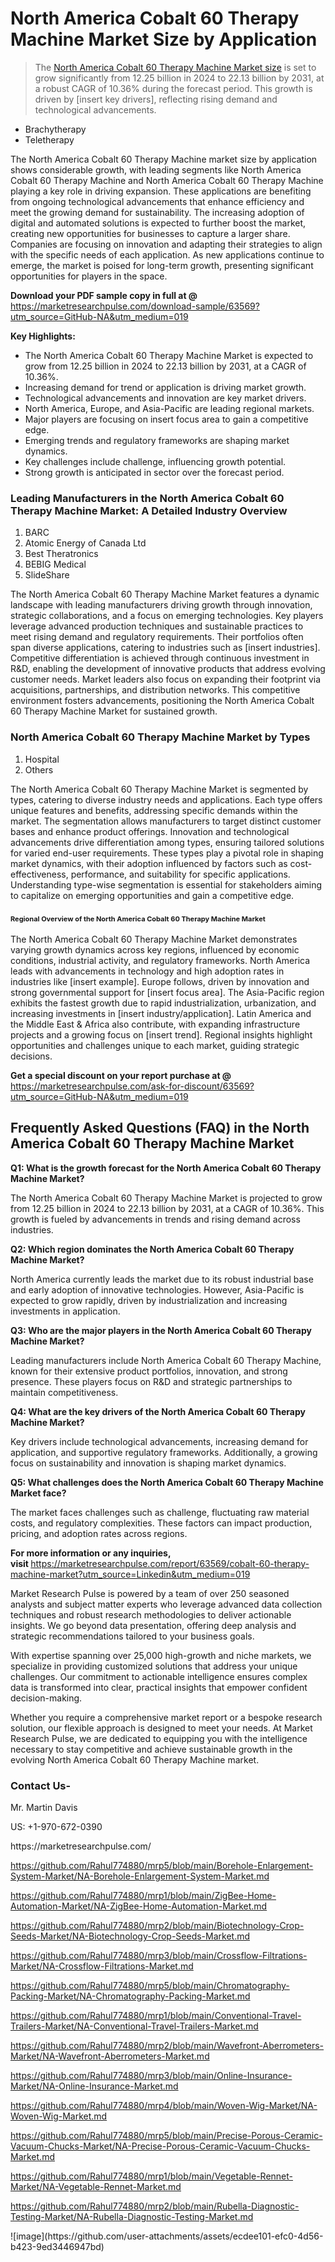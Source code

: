 <h1>North America Cobalt 60 Therapy Machine Market&nbsp;Size by Application</h1><blockquote><p>The <a href="https://marketresearchpulse.com/download-sample/63569?utm_source=GitHub-NA&amp;utm_medium=019">North America Cobalt 60 Therapy Machine Market size</a> is set to grow significantly from 12.25 billion in 2024 to 22.13 billion by 2031, at a robust CAGR of 10.36% during the forecast period. This growth is driven by [insert key drivers], reflecting rising demand and technological advancements.</p></blockquote><ul><li>Brachytherapy<li> Teletherapy</li></ul><p>The North America Cobalt 60 Therapy Machine market size by application shows considerable growth, with leading segments like North America Cobalt 60 Therapy Machine and North America Cobalt 60 Therapy Machine playing a key role in driving expansion. These applications are benefiting from ongoing technological advancements that enhance efficiency and meet the growing demand for sustainability. The increasing adoption of digital and automated solutions is expected to further boost the market, creating new opportunities for businesses to capture a larger share. Companies are focusing on innovation and adapting their strategies to align with the specific needs of each application. As new applications continue to emerge, the market is poised for long-term growth, presenting significant opportunities for players in the space.</p><p><strong>Download your PDF sample copy in full at @ </strong><a href="https://marketresearchpulse.com/download-sample/63569?utm_source=GitHub-NA&amp;utm_medium=019">https://marketresearchpulse.com/download-sample/63569?utm_source=GitHub-NA&amp;utm_medium=019</a></p><p><strong>Key Highlights: </strong></p><ul><li>The North America Cobalt 60 Therapy Machine Market is expected to grow from 12.25 billion in 2024 to 22.13 billion by 2031, at a CAGR of 10.36%.</li><li>Increasing demand for trend or application is driving market growth.</li><li>Technological advancements and innovation are key market drivers.</li><li>North America, Europe, and Asia-Pacific are leading regional markets.</li><li>Major players are focusing on insert focus area to gain a competitive edge.</li><li>Emerging trends and regulatory frameworks are shaping market dynamics.</li><li>Key challenges include challenge, influencing growth potential.</li><li>Strong growth is anticipated in sector over the forecast period.</li></ul><h3>Leading Manufacturers in the North America Cobalt 60 Therapy Machine Market: A Detailed Industry Overview</h3><ol><li>BARC</li><li>Atomic Energy of Canada Ltd</li><li>Best Theratronics</li><li>BEBIG Medical</li><li>SlideShare</li></ol><div class="flex max-w-full flex-col flex-grow"><div class="min-h-8 text-message flex w-full flex-col items-end gap-2 whitespace-normal break-words [.text-message+&amp;]:mt-5" dir="auto" data-message-author-role="assistant" data-message-id="fd8432e4-4910-450d-b182-61b7bfb0a01f" data-message-model-slug="gpt-4o"><div class="flex w-full flex-col gap-1 empty:hidden first:pt-[3px]"><div class="markdown prose w-full break-words dark:prose-invert light"><p>The North America Cobalt 60 Therapy Machine Market features a dynamic landscape with leading manufacturers driving growth through innovation, strategic collaborations, and a focus on emerging technologies. Key players leverage advanced production techniques and sustainable practices to meet rising demand and regulatory requirements. Their portfolios often span diverse applications, catering to industries such as [insert industries]. Competitive differentiation is achieved through continuous investment in R&amp;D, enabling the development of innovative products that address evolving customer needs. Market leaders also focus on expanding their footprint via acquisitions, partnerships, and distribution networks. This competitive environment fosters advancements, positioning the North America Cobalt 60 Therapy Machine Market for sustained growth.</p></div></div></div></div><h3>North America Cobalt 60 Therapy Machine Market by Types</h3><ol><li>Hospital<li> Others</li></ol><div class="flex max-w-full flex-col flex-grow"><div class="min-h-8 text-message flex w-full flex-col items-end gap-2 whitespace-normal break-words [.text-message+&amp;]:mt-5" dir="auto" data-message-author-role="assistant" data-message-id="084470be-0bb7-4664-bddf-5156b4f41249" data-message-model-slug="gpt-4o-mini"><div class="flex w-full flex-col gap-1 empty:hidden first:pt-[3px]"><div class="markdown prose w-full break-words dark:prose-invert light"><p>The North America Cobalt 60 Therapy Machine Market is segmented by types, catering to diverse industry needs and applications. Each type offers unique features and benefits, addressing specific demands within the market. The segmentation allows manufacturers to target distinct customer bases and enhance product offerings. Innovation and technological advancements drive differentiation among types, ensuring tailored solutions for varied end-user requirements. These types play a pivotal role in shaping market dynamics, with their adoption influenced by factors such as cost-effectiveness, performance, and suitability for specific applications. Understanding type-wise segmentation is essential for stakeholders aiming to capitalize on emerging opportunities and gain a competitive edge.</p></div></div></div></div><h3><span style="font-size: 11px;">Regional Overview of the North America Cobalt 60 Therapy Machine Market</span></h3><div class="flex max-w-full flex-col flex-grow"><div class="min-h-8 text-message flex w-full flex-col items-end gap-2 whitespace-normal break-words [.text-message+&amp;]:mt-5" dir="auto" data-message-author-role="assistant" data-message-id="e9038762-ce64-4e30-91c9-9bd413514231" data-message-model-slug="gpt-4o-mini"><div class="flex w-full flex-col gap-1 empty:hidden first:pt-[3px]"><div class="markdown prose w-full break-words dark:prose-invert light"><p>The North America Cobalt 60 Therapy Machine Market demonstrates varying growth dynamics across key regions, influenced by economic conditions, industrial activity, and regulatory frameworks. North America leads with advancements in technology and high adoption rates in industries like [insert example]. Europe follows, driven by innovation and strong governmental support for [insert focus area]. The Asia-Pacific region exhibits the fastest growth due to rapid industrialization, urbanization, and increasing investments in [insert industry/application]. Latin America and the Middle East &amp; Africa also contribute, with expanding infrastructure projects and a growing focus on [insert trend]. Regional insights highlight opportunities and challenges unique to each market, guiding strategic decisions.</p></div></div></div></div><p><strong>Get a special discount on your report purchase at @ </strong><a href="https://marketresearchpulse.com/ask-for-discount/63569?utm_source=GitHub-NA&amp;utm_medium=019">https://marketresearchpulse.com/ask-for-discount/63569?utm_source=GitHub-NA&amp;utm_medium=019</a></p><h2>Frequently Asked Questions (FAQ) in the North America Cobalt 60 Therapy Machine Market</h2><p><strong>Q1: What is the growth forecast for the North America Cobalt 60 Therapy Machine Market?</strong></p><p>The North America Cobalt 60 Therapy Machine Market is projected to grow from 12.25 billion in 2024 to 22.13 billion by 2031, at a CAGR of 10.36%. This growth is fueled by advancements in trends and rising demand across industries.</p><p><strong>Q2: Which region dominates the North America Cobalt 60 Therapy Machine Market?</strong></p><p>North America currently leads the market due to its robust industrial base and early adoption of innovative technologies. However, Asia-Pacific is expected to grow rapidly, driven by industrialization and increasing investments in application.</p><p><strong>Q3: Who are the major players in the North America Cobalt 60 Therapy Machine Market?</strong></p><p>Leading manufacturers include North America Cobalt 60 Therapy Machine, known for their extensive product portfolios, innovation, and strong presence. These players focus on R&amp;D and strategic partnerships to maintain competitiveness.</p><p><strong>Q4: What are the key drivers of the North America Cobalt 60 Therapy Machine Market?</strong></p><p>Key drivers include technological advancements, increasing demand for application, and supportive regulatory frameworks. Additionally, a growing focus on sustainability and innovation is shaping market dynamics.</p><p><strong>Q5: What challenges does the North America Cobalt 60 Therapy Machine Market face?</strong></p><p>The market faces challenges such as challenge, fluctuating raw material costs, and regulatory complexities. These factors can impact production, pricing, and adoption rates across regions.</p><p><strong>For more information or any inquiries, visit&nbsp;</strong><a href="https://marketresearchpulse.com/report/63569/cobalt-60-therapy-machine-market?utm_source=Linkedin&utm_medium=019">https://marketresearchpulse.com/report/63569/cobalt-60-therapy-machine-market?utm_source=Linkedin&utm_medium=019</a></p><p>Market Research Pulse is powered by a team of over 250 seasoned analysts and subject matter experts who leverage advanced data collection techniques and robust research methodologies to deliver actionable insights. We go beyond data presentation, offering deep analysis and strategic recommendations tailored to your business goals.</p><p>With expertise spanning over 25,000 high-growth and niche markets, we specialize in providing customized solutions that address your unique challenges. Our commitment to actionable intelligence ensures complex data is transformed into clear, practical insights that empower confident decision-making.</p><p>Whether you require a comprehensive market report or a bespoke research solution, our flexible approach is designed to meet your needs. At Market Research Pulse, we are dedicated to equipping you with the intelligence necessary to stay competitive and achieve sustainable growth in the evolving North America Cobalt 60 Therapy Machine market.</p><h3><strong>Contact Us-</strong></h3><p>Mr. Martin Davis</p><p>US: +1-970-672-0390</p><p>https://marketresearchpulse.com/</p><p><a href="https://github.com/Rahul774880/mrp5/blob/main/Borehole-Enlargement-System-Market/NA-Borehole-Enlargement-System-Market.md">https://github.com/Rahul774880/mrp5/blob/main/Borehole-Enlargement-System-Market/NA-Borehole-Enlargement-System-Market.md</a></p><p><a href="https://github.com/Rahul774880/mrp1/blob/main/ZigBee-Home-Automation-Market/NA-ZigBee-Home-Automation-Market.md">https://github.com/Rahul774880/mrp1/blob/main/ZigBee-Home-Automation-Market/NA-ZigBee-Home-Automation-Market.md</a></p><p><a href="https://github.com/Rahul774880/mrp2/blob/main/Biotechnology-Crop-Seeds-Market/NA-Biotechnology-Crop-Seeds-Market.md">https://github.com/Rahul774880/mrp2/blob/main/Biotechnology-Crop-Seeds-Market/NA-Biotechnology-Crop-Seeds-Market.md</a></p><p><a href="https://github.com/Rahul774880/mrp3/blob/main/Crossflow-Filtrations-Market/NA-Crossflow-Filtrations-Market.md">https://github.com/Rahul774880/mrp3/blob/main/Crossflow-Filtrations-Market/NA-Crossflow-Filtrations-Market.md</a></p><p><a href="https://github.com/Rahul774880/mrp5/blob/main/Chromatography-Packing-Market/NA-Chromatography-Packing-Market.md">https://github.com/Rahul774880/mrp5/blob/main/Chromatography-Packing-Market/NA-Chromatography-Packing-Market.md</a></p><p><a href="https://github.com/Rahul774880/mrp1/blob/main/Conventional-Travel-Trailers-Market/NA-Conventional-Travel-Trailers-Market.md">https://github.com/Rahul774880/mrp1/blob/main/Conventional-Travel-Trailers-Market/NA-Conventional-Travel-Trailers-Market.md</a></p><p><a href="https://github.com/Rahul774880/mrp2/blob/main/Wavefront-Aberrometers-Market/NA-Wavefront-Aberrometers-Market.md">https://github.com/Rahul774880/mrp2/blob/main/Wavefront-Aberrometers-Market/NA-Wavefront-Aberrometers-Market.md</a></p><p><a href="https://github.com/Rahul774880/mrp3/blob/main/Online-Insurance-Market/NA-Online-Insurance-Market.md">https://github.com/Rahul774880/mrp3/blob/main/Online-Insurance-Market/NA-Online-Insurance-Market.md</a></p><p><a href="https://github.com/Rahul774880/mrp4/blob/main/Woven-Wig-Market/NA-Woven-Wig-Market.md">https://github.com/Rahul774880/mrp4/blob/main/Woven-Wig-Market/NA-Woven-Wig-Market.md</a></p><p><a href="https://github.com/Rahul774880/mrp5/blob/main/Precise-Porous-Ceramic-Vacuum-Chucks-Market/NA-Precise-Porous-Ceramic-Vacuum-Chucks-Market.md">https://github.com/Rahul774880/mrp5/blob/main/Precise-Porous-Ceramic-Vacuum-Chucks-Market/NA-Precise-Porous-Ceramic-Vacuum-Chucks-Market.md</a></p><p><a href="https://github.com/Rahul774880/mrp1/blob/main/Vegetable-Rennet-Market/NA-Vegetable-Rennet-Market.md">https://github.com/Rahul774880/mrp1/blob/main/Vegetable-Rennet-Market/NA-Vegetable-Rennet-Market.md</a></p><p><a href="https://github.com/Rahul774880/mrp2/blob/main/Rubella-Diagnostic-Testing-Market/NA-Rubella-Diagnostic-Testing-Market.md">https://github.com/Rahul774880/mrp2/blob/main/Rubella-Diagnostic-Testing-Market/NA-Rubella-Diagnostic-Testing-Market.md</a></p>
![image](https://github.com/user-attachments/assets/ecdee101-efc0-4d56-b423-9ed3446947bd)
